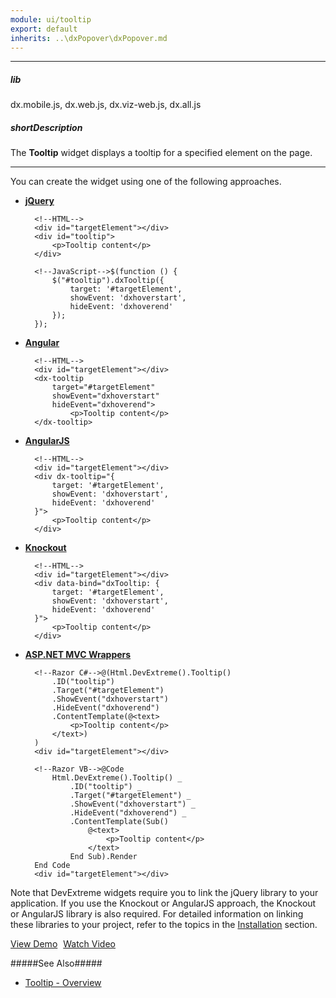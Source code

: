 ```yaml
---
module: ui/tooltip
export: default
inherits: ..\dxPopover\dxPopover.md
---
```

---
##### lib
dx.mobile.js, dx.web.js, dx.viz-web.js, dx.all.js

##### shortDescription
The **Tooltip** widget displays a tooltip for a specified element on the page.

---
You can create the widget using one of the following approaches.

- [**jQuery**](/concepts/00%20Getting%20Started/10%20Widget%20Basics%20-%20jQuery/01%20Create%20and%20Configure%20a%20Widget.md '/Documentation/Guide/Getting_Started/Widget_Basics_-_jQuery/Create_and_Configure_a_Widget/')  

        <!--HTML-->
        <div id="targetElement"></div>
        <div id="tooltip">
            <p>Tooltip content</p>
        </div>

        <!--JavaScript-->$(function () {
            $("#tooltip").dxTooltip({
                target: '#targetElement',
                showEvent: 'dxhoverstart',
                hideEvent: 'dxhoverend'
            });
        });

- [**Angular**](/concepts/00%20Getting%20Started/15%20Widget%20Basics%20-%20Angular/01%20Create%20and%20Configure%20a%20Widget.md '/Documentation/Guide/Getting_Started/Widget_Basics_-_Angular/Create_and_Configure_a_Widget/')  

        <!--HTML-->
        <div id="targetElement"></div>
        <dx-tooltip
            target="#targetElement"
            showEvent="dxhoverstart"
            hideEvent="dxhoverend">
                <p>Tooltip content</p>
        </dx-tooltip>

- [**AngularJS**](/concepts/00%20Getting%20Started/20%20Widget%20Basics%20-%20AngularJS/01%20Create%20and%20Configure%20a%20Widget.md '/Documentation/Guide/Getting_Started/Widget_Basics_-_AngularJS/Create_and_Configure_a_Widget/')  

        <!--HTML-->
        <div id="targetElement"></div>
        <div dx-tooltip="{
            target: '#targetElement',
            showEvent: 'dxhoverstart',
            hideEvent: 'dxhoverend'
        }">
            <p>Tooltip content</p>
        </div>

- [**Knockout**](/concepts/00%20Getting%20Started/25%20Widget%20Basics%20-%20Knockout/01%20Create%20and%20Configure%20a%20Widget.md '/Documentation/Guide/Getting_Started/Widget_Basics_-_Knockout/Create_and_Configure_a_Widget/')  


        <!--HTML-->
        <div id="targetElement"></div>
        <div data-bind="dxTooltip: {
            target: '#targetElement',
            showEvent: 'dxhoverstart',
            hideEvent: 'dxhoverend'
        }">
            <p>Tooltip content</p>
        </div>

- [**ASP.NET MVC Wrappers**](/concepts/35%20ASP.NET%20MVC%20Wrappers/20%20Fundamentals/05%20Creating%20a%20Widget.md '/Documentation/Guide/ASP.NET_MVC_Wrappers/Fundamentals/#Creating_a_Widget')
        
        <!--Razor C#-->@(Html.DevExtreme().Tooltip()
            .ID("tooltip")
            .Target("#targetElement")
            .ShowEvent("dxhoverstart")
            .HideEvent("dxhoverend")
            .ContentTemplate(@<text>
                <p>Tooltip content</p>
            </text>)
        )
        <div id="targetElement"></div>

        <!--Razor VB-->@Code
            Html.DevExtreme().Tooltip() _
                .ID("tooltip") _
                .Target("#targetElement") _
                .ShowEvent("dxhoverstart") _
                .HideEvent("dxhoverend") _
                .ContentTemplate(Sub()
                    @<text>
                        <p>Tooltip content</p>
                    </text>
                End Sub).Render
        End Code
        <div id="targetElement"></div>

Note that DevExtreme widgets require you to link the jQuery library to your application. If you use the Knockout or AngularJS approach, the Knockout or AngularJS library is also required. For detailed information on linking these libraries to your project, refer to the topics in the [Installation](/concepts/00%20Getting%20Started/01%20Installation/01%20Local%20Scripts.md '/Documentation/Guide/Getting_Started/Installation/Local_Scripts/') section.

<a href="http://js.devexpress.com/Demos/WidgetsGallery/#demo/dialogsandnotificationstooltiptooltiptooltip/" class="button orange small fix-width-155" style="margin-right:5px;" target="_blank">View Demo</a>
<a href="http://www.youtube.com/watch?v=kb53tdJvcZA&index=32&list=PL8h4jt35t1wjGvgflbHEH_e3b23AA30-z" class="button orange small fix-width-155" target="_blank">Watch Video</a>

#####See Also#####
- [Tooltip - Overview](/concepts/05%20Widgets/Tooltip/00%20Overview.md '/Documentation/Guide/Widgets/Tooltip/Overview/')